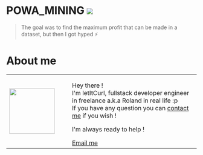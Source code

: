# POWA_MINING [![](https://img.shields.io/badge/autor-letItCurl-red.svg)](https://www.linkedin.com/in/roland-lopez-developer/?locale=en_US)
>The goal was to find the maximum profit that can be made in a dataset, but then I got hyped ⚡️

# About me

<table style="border: none;">
  <tr>
    <td>
      <div style="width: 120px;">
        <img style="width: 120px;" src="https://res.cloudinary.com/duydvdaxd/image/upload/w_120,c_fill,ar_1:1,g_auto/v1587723517/Rodeooo_khmmmu.jpg"/>
    </div>
    </td>
    <td>
      <div style="margin-left: 30px;">
        <p>Hey there !</br>
        I'm letItCurl, fullstack developer engineer in freelance a.k.a Roland in real life :p</br>
        If you have any question you can <a href="https://www.linkedin.com/in/roland-lopez-developer/?locale=en_US">contact me</a> if you wish !</p>
        <p>I'm always ready to help !</p>
        <a href="mailto:rolandlopez.developer@gmail.com?subject=H3y!4r3ù4va1la8le?">Email me</a>
    </div>
    </td>
  </tr>
</table>
